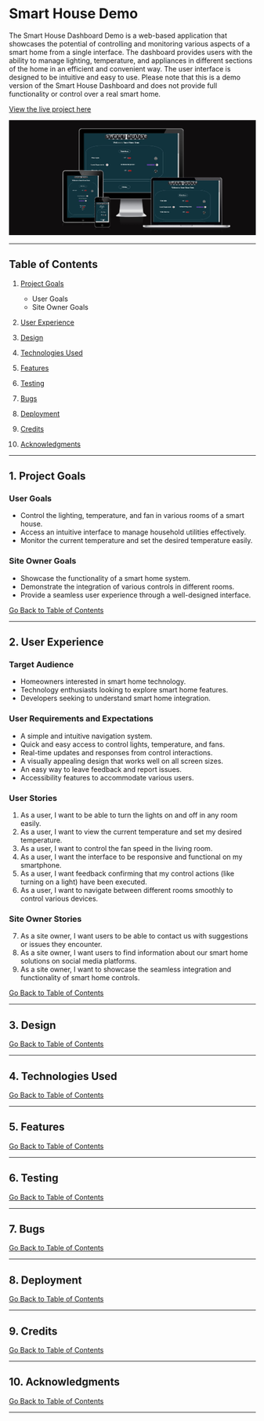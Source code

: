   # Smart House Demo

The Smart House Dashboard Demo is a web-based application that showcases the potential of controlling and monitoring various aspects of a smart home from a single interface. The dashboard provides users with the ability to manage lighting, temperature, and appliances in different sections of the home in an efficient and convenient way. The user interface is designed to be intuitive and easy to use. Please note that this is a demo version of the Smart House Dashboard and does not provide full functionality or control over a real smart home.

[View the live project here](https://fazel-hosseinzadeh.github.io/smartHouse/index.html)

![Responsive Mockup](./documentation/amiresponsive.jpg)

---


##  Table of Contents

1. [Project Goals](#project-goals)
    - User Goals
    - Site Owner Goals

2. [User Experience](#user-experience)

3. [Design](#design)

4. [Technologies Used](#technologies-used)

5. [Features](#features)

6. [Testing](#validation)

7. [Bugs](#Bugs)

8. [Deployment](#deployment)

9. [Credits](#credits)

10. [Acknowledgments](#acknowledgments)

---

## 1.  Project Goals 


### User Goals
-   Control the lighting, temperature, and fan in various rooms of a smart house.
-   Access an intuitive interface to manage household utilities effectively.
-   Monitor the current temperature and set the desired temperature easily.

### Site Owner Goals
-   Showcase the functionality of a smart home system.
-   Demonstrate the integration of various controls in different rooms.
-   Provide a seamless user experience through a well-designed interface.


[Go Back to Table of Contents](#table-of-contents)

---

## 2.   User Experience
### Target Audience
-   Homeowners interested in smart home technology.
-   Technology enthusiasts looking to explore smart home features.
-   Developers seeking to understand smart home integration.
### User Requirements and Expectations
-   A simple and intuitive navigation system.
-   Quick and easy access to control lights, temperature, and fans.
-   Real-time updates and responses from control interactions.
-   A visually appealing design that works well on all screen sizes.
-   An easy way to leave feedback and report issues.
-   Accessibility features to accommodate various users.
### User Stories
1.  As a user, I want to be able to turn the lights on and off in any room easily.
2.  As a user, I want to view the current temperature and set my desired temperature.
3.  As a user, I want to control the fan speed in the living room.
4.  As a user, I want the interface to be responsive and functional on my smartphone.
5.  As a user, I want feedback confirming that my control actions (like turning on a light) have been executed.
6.  As a user, I want to navigate between different rooms smoothly to control various devices.
### Site Owner Stories
7.  As a site owner, I want users to be able to contact us with suggestions or issues they encounter.
8.  As a site owner, I want users to find information about our smart home solutions on social media platforms.
9.  As a site owner, I want to showcase the seamless integration and functionality of smart home controls.

[Go Back to Table of Contents](#table-of-contents)

---
## 3.   Design




[Go Back to Table of Contents](#table-of-contents)

---
## 4.   Technologies Used

[Go Back to Table of Contents](#table-of-contents)

---
## 5.   Features

[Go Back to Table of Contents](#table-of-contents)

---
## 6.   Testing

[Go Back to Table of Contents](#table-of-contents)

---
## 7.   Bugs

[Go Back to Table of Contents](#table-of-contents)

---
## 8.   Deployment

[Go Back to Table of Contents](#table-of-contents)

---
## 9.   Credits 

[Go Back to Table of Contents](#table-of-contents)

---
## 10.  Acknowledgments

[Go Back to Table of Contents](#table-of-contents)

---

